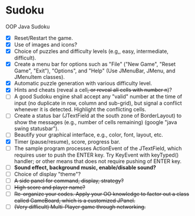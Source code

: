 # Sudoku
OOP Java Sudoku

- [x] Reset/Restart the game.
- [X] Use of images and icons?
- [X] Choice of puzzles and difficulty levels (e.g,, easy, intermediate, difficult).
- [X] Create a menu bar for options such as "File" ("New Game", "Reset Game", "Exit"), "Options", and "Help" (Use JMenuBar, JMenu, and JMenuItem classes).
- [X] Automatic puzzle generation with various difficulty level.
- [X] Hints and cheats (reveal a cell~~, or reveal all cells with number n~~)?
- [ ] A good Sudoku engine shall accept any "valid" number at the time of input (no duplicate in row, column and sub-grid), but signal a conflict whenever it is detected. Highlight the conflicting cells.
- [ ] Create a status bar (JTextField at the south zone of BorderLayout) to show the messages (e.g., number of cells remaining) (google "java swing statusbar").
- [ ] Beautify your graphical interface, e.g., color, font, layout, etc.
- [X] Timer (pause/resume), score, progress bar.
- [ ] The sample program processes ActionEvent of the JTextField, which requires user to push the ENTER key. Try KeyEvent with keyTyped() handler; or other means that does not require pushing of ENTER key.
- [ ] **Sound effect, background music, enable/disable sound?**
- [ ] Choice of display "theme"?
- [ ] ~~A side panel for command, display, strategy?~~
- [ ] ~~High score and player name?~~
- [ ] ~~Re-organize your codes. Apply your OO knowledge to factor out a class called GameBoard, which is a customized JPanel.~~
- [ ] ~~(Very difficult) Multi-Player game through networking.~~
